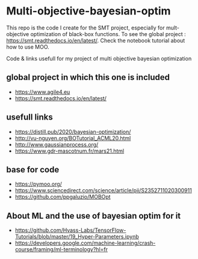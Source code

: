 # Multi-objective-bayesian-optim

This repo is the code I create for the SMT project, especially for mult-objective optimization of black-box functions. To see the global project : https://smt.readthedocs.io/en/latest/. Check the notebook tutorial about how to use MOO.


Code &amp; links usefull for my project of multi objective bayesian optimization


## global project in which this one is included
- https://www.agile4.eu
- https://smt.readthedocs.io/en/latest/

## usefull links

- https://distill.pub/2020/bayesian-optimization/
- http://vu-nguyen.org/BOTutorial_ACML20.html
- http://www.gaussianprocess.org/
- https://www.gdr-mascotnum.fr/mars21.html

## base for code
- https://pymoo.org/
- https://www.sciencedirect.com/science/article/pii/S2352711020300911
- https://github.com/ppgaluzio/MOBOpt

## About ML and the use of bayesian optim for it
- https://github.com/Hvass-Labs/TensorFlow-Tutorials/blob/master/19_Hyper-Parameters.ipynb
- https://developers.google.com/machine-learning/crash-course/framing/ml-terminology?hl=fr
